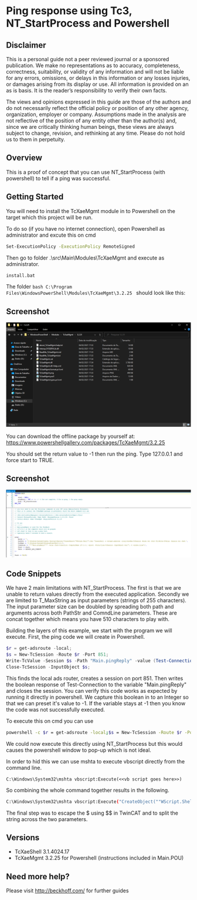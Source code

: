 # Ping response using Tc3, NT_StartProcess and Powershell

## Disclaimer
This is a personal guide not a peer reviewed journal or a sponsored publication. We make
no representations as to accuracy, completeness, correctness, suitability, or validity of any
information and will not be liable for any errors, omissions, or delays in this information or any
losses injuries, or damages arising from its display or use. All information is provided on an as
is basis. It is the reader’s responsibility to verify their own facts.

The views and opinions expressed in this guide are those of the authors and do not
necessarily reflect the official policy or position of any other agency, organization, employer or
company. Assumptions made in the analysis are not reflective of the position of any entity
other than the author(s) and, since we are critically thinking human beings, these views are
always subject to change, revision, and rethinking at any time. Please do not hold us to them
in perpetuity.

## Overview 
This is a proof of concept that you can use NT_StartProcess (with powershell) to tell if a ping was successful.    

## Getting Started
You will need to install the TcXaeMgmt module in to Powershell on the target which this project will be run.

To do so (if you have no internet connection), open Powershell as administrator and excute this on cmd
```bash
Set-ExecutionPolicy -ExecutionPolicy RemoteSigned
```

Then go to folder .\src\Main\Modules\TcXaeMgmt and execute as administrator.

```bash
install.bat 
```

The folder ```bash C:\Program Files\WindowsPowerShell\Modules\TcXaeMgmt\3.2.25 ``` should look like this:

## Screenshot
![image](./docs/Images/Screenshot2.png)

You can download the offline package by yourself at: https://www.powershellgallery.com/packages/TcXaeMgmt/3.2.25

You should set the return value to -1 then run the ping. Type 127.0.0.1 and force start to TRUE.

## Screenshot
![image](./docs/Images/Screenshot.png)

## Code Snippets
We have 2 main limitations with NT_StartProcess.  The first is that we are unable to return values directly from the executed application.  Secondly we are limited to T_MaxString as input parameters (strings of 255 characters).  The input parameter size can be doubled by spreading both path and arguments across both PathStr and ComndLine parameters.  These are concat together which means you have 510 characters to play with.  

Building the layers of this example, we start with the program we will execute.  First, the ping code we will create in Powershell.
```powershell
$r = get-adsroute -local;
$s = New-TcSession -Route $r -Port 851;
Write-TcValue -Session $s -Path "Main.pingReply" -value (Test-Connection -ComputerName 127.0.0.1 -Quiet) -Force;
Close-TcSession -InputObject $s;
```
This finds the local ads router, creates a session on port 851.  Then writes the boolean response of Test-Connection to the variable "Main.pingReply" and closes the session.  You can verify this code works as expected by running it directly in powershell.  We capture this boolean in to an Integer so that we can preset it's value to -1.  If the variable stays at -1 then you know the code was not successfully executed. 

To execute this on cmd you can use 
```bash
powershell -c $r = get-adsroute -local;$s = New-TcSession -Route $r -Port 851;Write-TcValue -Session $s -Path "Main.pingReply" -value (Test-Connection -ComputerName 127.0.0.1 -Quiet) -Force;Close-TcSession -InputObject $s;
```

We could now execute this directly using NT_StartProcess but this would causes the powershell window to pop-up which is not ideal.  

In order to hid this we can use mshta to execute vbscript directly from the command line.

```
C:\Windows\System32\mshta vbscript:Execute(<<vb script goes here>>)
``` 

So combining the whole command together results in the following.
```bash
C:\Windows\System32\mshta vbscript:Execute("CreateObject(""WScript.Shell"").Run ""powershell -c $r=get-adsroute -local;$s=New-TcSession -Route $r -Port 851;Write-TcValue -Session $s -Path """"Main.pingReply"""" -value (Test-Connection -ComputerName 127.0.0.1 -Quiet) -Force;Close-TcSession -InputObject $s;"", 0: window.close")
```

The final step was to escape the $ using $$ in TwinCAT and to split the string across the two parameters. 

## Versions
* TcXaeShell 3.1.4024.17
* TcXaeMgmt 3.2.25 for Powershell (instructions included in Main.POU)

## Need more help?
Please visit http://beckhoff.com/ for further guides
